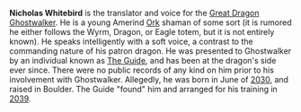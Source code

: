 

**Nicholas Whitebird** is the translator and voice for the [Great Dragon](http://shadowrun.fandom.com/wiki/Great_Dragon "Great Dragon") [Ghostwalker](http://shadowrun.fandom.com/wiki/Ghostwalker "Ghostwalker"). He is a young Amerind [Ork](http://shadowrun.fandom.com/wiki/Ork "Ork") shaman of some sort (it is rumored he either follows the Wyrm, Dragon, or Eagle totem, but it is not entirely known). He speaks intelligently with a soft voice, a contrast to the commanding nature of his patron dragon. He was presented to Ghostwalker by an individual known as [The Guide](http://shadowrun.fandom.com/wiki/The_Guide "The Guide"), and has been at the dragon's side ever since. There were no public records of any kind on him prior to his involvement with Ghostwalker. Allegedly, he was born in June of [2030](http://shadowrun.fandom.com/wiki/2030 "2030"), and raised in Boulder. The Guide "found" him and arranged for his training in [2039](http://shadowrun.fandom.com/wiki/2039 "2039").
